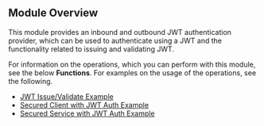## Module Overview

This module provides an inbound and outbound JWT authentication provider, which can be used to authenticate using a JWT and the functionality related to issuing and validating JWT.

For information on the operations, which you can perform with this module, see the below **Functions**. For examples on the usage of the operations, see the following.
 * [JWT Issue/Validate Example](https://ballerina.io/1.2/learn/by-example/jwt-issue-validate.html)
 * [Secured Client with JWT Auth Example](https://ballerina.io/1.2/learn/by-example/secured-client-with-jwt-auth.html)
 * [Secured Service with JWT Auth Example](https://ballerina.io/1.2/learn/by-example/secured-service-with-jwt-auth.html)
